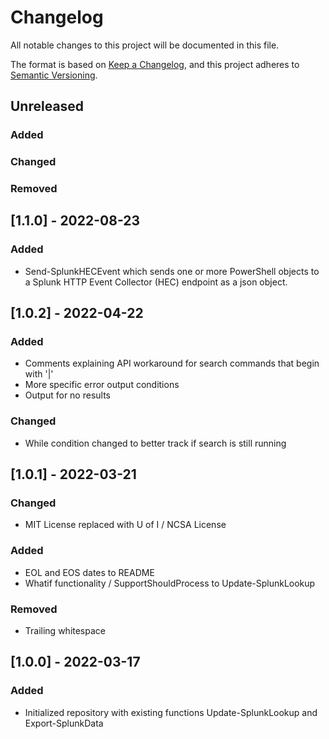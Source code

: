 # Changelog

All notable changes to this project will be documented in this file.

The format is based on [Keep a Changelog](https://keepachangelog.com/en/1.0.0/),
and this project adheres to [Semantic Versioning](https://semver.org/spec/v2.0.0.html).

## Unreleased

### Added

### Changed

### Removed

## [1.1.0] - 2022-08-23

### Added

- Send-SplunkHECEvent which sends one or more PowerShell objects to a Splunk HTTP Event Collector (HEC) endpoint as a json object.

## [1.0.2] - 2022-04-22

### Added

- Comments explaining API workaround for search commands that begin with '|'
- More specific error output conditions
- Output for no results

### Changed

- While condition changed to better track if search is still running

## [1.0.1] - 2022-03-21

### Changed

- MIT License replaced with U of I / NCSA License

### Added

- EOL and EOS dates to README
- Whatif functionality / SupportShouldProcess to Update-SplunkLookup

### Removed

- Trailing whitespace

## [1.0.0] - 2022-03-17

### Added

- Initialized repository with existing functions Update-SplunkLookup and Export-SplunkData
